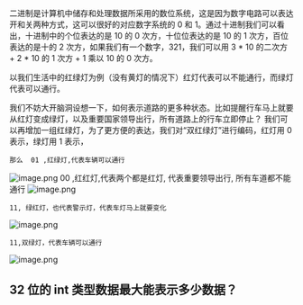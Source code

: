 
二进制是计算机中储存和处理数据所采用的数位系统，这是因为数字电路可以表达开和关两种方式，这可以很好的对应数字系统的 0 和 1。通过十进制我们可以看出，十进制中的个位表达的是 10 的 0 次方，十位位表达的是 10 的 1 次方，百位表达的是十的 2 次方，如果我们有一个数字，321，我们可以用 3 * 10 的二次方 + 2 * 10 的 1 次方 + 1 乘以 10 的 0 次方。

以我们生活中的红绿灯为例（没有黄灯的情况下）红灯代表可以不能通行，而绿灯代表可以通行。 

我们不妨大开脑洞设想一下，如何表示道路的更多种状态。比如提醒行车马上就要从红灯变成绿灯，以及重要国家领导出行，所有道路上的行车立即停止？
我们可以再增加一组红绿灯，为了更方便的表达，我们对“双红绿灯”进行编码，红灯用 0 表示，绿灯用 1 表示，

	那么  01 ,红绿灯,代表车辆可以通行

![image.png](https://obsidianpicture-1320276993.cos.ap-hongkong.myqcloud.com/Obsidian/Picture/202311022337963.png)
	00 ,红红灯,代表两个都是红灯, 代表重要领导出行, 所有车道都不能通行
![image.png](https://obsidianpicture-1320276993.cos.ap-hongkong.myqcloud.com/Obsidian/Picture/202311022341874.png)


	11, 绿红灯，也代表警示灯，代表车灯马上就要变化

![image.png](https://obsidianpicture-1320276993.cos.ap-hongkong.myqcloud.com/Obsidian/Picture/202311022342475.png)


	11,双绿灯，代表车辆可以通行

![image.png](https://obsidianpicture-1320276993.cos.ap-hongkong.myqcloud.com/Obsidian/Picture/202311022344024.png)


## 32 位的 int 类型数据最大能表示多少数据？



